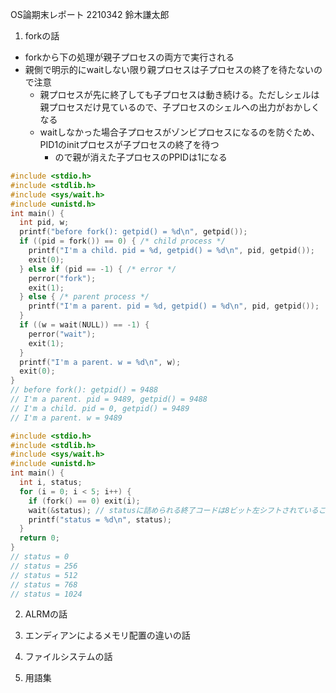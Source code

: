 OS論期末レポート 2210342 鈴木謙太郎

1. forkの話

- forkから下の処理が親子プロセスの両方で実行される
- 親側で明示的にwaitしない限り親プロセスは子プロセスの終了を待たないので注意
  - 親プロセスが先に終了しても子プロセスは動き続ける。ただしシェルは親プロセスだけ見ているので、子プロセスのシェルへの出力がおかしくなる
  - waitしなかった場合子プロセスがゾンビプロセスになるのを防ぐため、PID1のinitプロセスが子プロセスの終了を待つ
    - ので親が消えた子プロセスのPPIDは1になる

```c
#include <stdio.h>
#include <stdlib.h>
#include <sys/wait.h>
#include <unistd.h>
int main() {
  int pid, w;
  printf("before fork(): getpid() = %d\n", getpid());
  if ((pid = fork()) == 0) { /* child process */
    printf("I'm a child. pid = %d, getpid() = %d\n", pid, getpid());
    exit(0);
  } else if (pid == -1) { /* error */
    perror("fork");
    exit(1);
  } else { /* parent process */
    printf("I'm a parent. pid = %d, getpid() = %d\n", pid, getpid());
  }
  if ((w = wait(NULL)) == -1) {
    perror("wait");
    exit(1);
  }
  printf("I'm a parent. w = %d\n", w);
  exit(0);
}
// before fork(): getpid() = 9488
// I'm a parent. pid = 9489, getpid() = 9488
// I'm a child. pid = 0, getpid() = 9489
// I'm a parent. w = 9489
```

```c
#include <stdio.h>
#include <stdlib.h>
#include <sys/wait.h>
#include <unistd.h>
int main() {
  int i, status;
  for (i = 0; i < 5; i++) {
    if (fork() == 0) exit(i);
    wait(&status); // statusに詰められる終了コードは8ビット左シフトされていることに注意
    printf("status = %d\n", status);
  }
  return 0;
}
// status = 0
// status = 256
// status = 512
// status = 768
// status = 1024
```

2. ALRMの話

3. エンディアンによるメモリ配置の違いの話

4. ファイルシステムの話

5. 用語集
